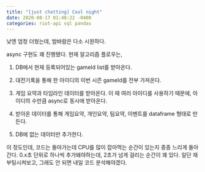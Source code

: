 ```yaml
---
title: "[just chatting] Cool night"
date: 2020-08-17 01:48:22 -0400
categories: riot-api sql pandas
---
```


낮엔 엄청 더웠는데,  밤바람은 다소 시원하다.

async 구현도 꽤 진행됐다. 현재 알고리즘 플로우는,

1. DB에서 현재 등록되어있는 gameId list를 받아온다.

2. 대전기록을 통해 한 아이디의 이번 시즌 gameId를 전부 가져온다.

3. 게임 요약과 타임라인 데이터를 받아온다. 이 때 여러 아이디를 사용하기 때문에, 
아이디의 수만큼 async로 동시에 받아온다.

4. 받아온 데이터를 통해 게임요약, 개인요약, 팀요약, 이벤트를 dataframe 형태로 만든다.

5. DB에 없는 데이터만 추가한다.


이 정도인데, 코드는 돌아가는데 CPU를 많이 잡아먹는 순간이 있는지 종종 느리게 돌아간다.
0.x초 단위로 하나씩 추가돼야하는데, 2초가 넘게 걸리는 순간이 꽤 있다.
일단 재부팅시켜보고, 그래도 안 되면 내일 코드 분석해야겠다.
